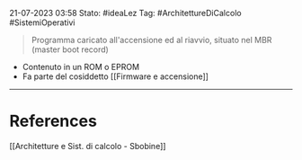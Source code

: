 21-07-2023 03:58
Stato: #ideaLez 
Tag: #ArchitettureDiCalcolo #SistemiOperativi

> Programma caricato all'accensione ed al riavvio, situato nel MBR (master boot record)

- Contenuto in un ROM o EPROM
- Fa parte del cosiddetto [[Firmware e accensione]]

---
# References 
[[Architetture e Sist. di calcolo - Sbobine]]
